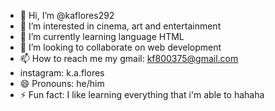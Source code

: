 - 👋 Hi, I’m @kaflores292
- 👀 I’m interested in cinema, art and entertainment
- 🌱 I’m currently learning language HTML
- 💞️ I’m looking to collaborate on web development
- 📫 How to reach me my gmail: kf800375@gmail.com
- instagram: k.a.flores
- 😄 Pronouns: he/him
- ⚡ Fun fact: I like learning everything that i'm able to hahaha

<!---
kaflores292/kaflores292 is a ✨ special ✨ repository because its `README.md` (this file) appears on your GitHub profile.
You can click the Preview link to take a look at your changes.
--->

